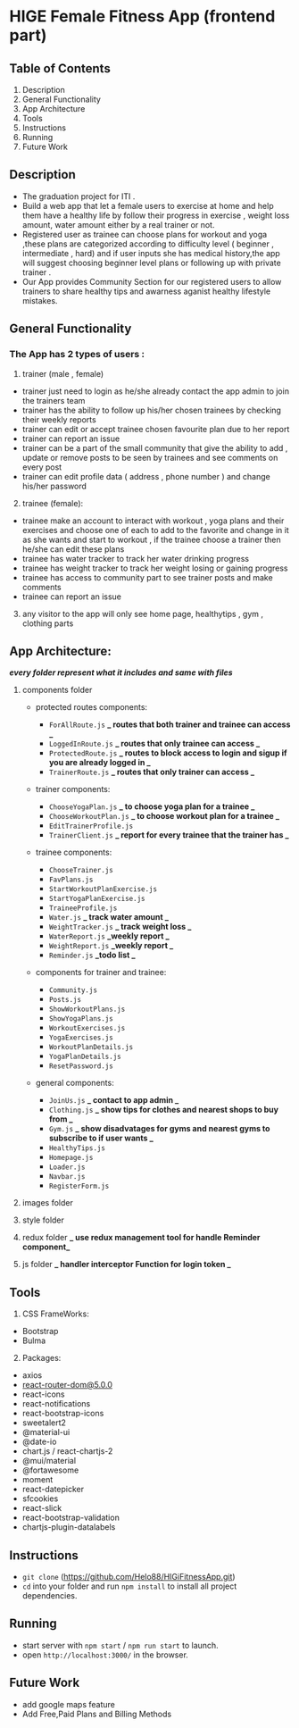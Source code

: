 # HIGE Female Fitness App (frontend part)

## Table of Contents

1. Description
2. General Functionality
3. App Architecture
4. Tools
5. Instructions
6. Running
7. Future Work

## Description

- The graduation project for ITI .
- Build a web app that let a female users to exercise at home and help them have a healthy life by follow their progress in exercise , weight loss amount, water amount either by a real trainer or not.
- Registered user as trainee can choose plans for workout and yoga ,these plans are categorized according to difficulty level ( beginner , intermediate , hard) and if user inputs she has medical history,the app will suggest choosing beginner level plans or following up with private trainer .
- Our App provides Community Section for our registered users to allow trainers to share healthy tips and awarness aganist healthy lifestyle mistakes.

## General Functionality

### The App has 2 types of users :

1.  trainer (male , female)

- trainer just need to login as he/she already contact the app admin to join the trainers team
- trainer has the ability to follow up his/her chosen trainees by checking their weekly reports
- trainer can edit or accept trainee chosen favourite plan due to her report
- trainer can report an issue
- trainer can be a part of the small community that give the ability to add , update or remove posts to be seen by trainees and see comments on every post
- trainer can edit profile data ( address , phone number ) and change his/her password

2.  trainee (female):

- trainee make an account to interact with workout , yoga plans and their exercises and choose one of each to add to the favorite and change in it as she wants and start to workout , if the trainee choose a trainer then he/she can edit these plans
- trainee has water tracker to track her water drinking progress
- trainee has weight tracker to track her weight losing or gaining progress
- trainee has access to community part to see trainer posts and make comments
- trainee can report an issue

3. any visitor to the app will only see home page, healthytips , gym , clothing parts

## App Architecture:

**_every folder represent what it includes and same with files_**

1. components folder

   - protected routes components:

     - `ForAllRoute.js` **_ routes that both trainer and trainee can access _**
     - `LoggedInRoute.js` **_ routes that only trainee can access _**
     - `ProtectedRoute.js` **_ routes to block access to login and sigup if you are already logged in _**
     - `TrainerRoute.js` **_ routes that only trainer can access _**

   - trainer components:

     - `ChooseYogaPlan.js` **_ to choose yoga plan for a trainee _**
     - `ChooseWorkoutPlan.js` **_ to choose workout plan for a trainee _**
     - `EditTrainerProfile.js`
     - `TrainerClient.js` **_ report for every trainee that the trainer has _**

   - trainee components:

     - `ChooseTrainer.js`
     - `FavPlans.js`
     - `StartWorkoutPlanExercise.js`
     - `StartYogaPlanExercise.js`
     - `TraineeProfile.js`
     - `Water.js` **_ track water amount _**
     - `WeightTracker.js` **_ track weight loss _**
     - `WaterReport.js` **_weekly report _**
     - `WeightReport.js` **_weekly report _**
     - `Reminder.js` **_todo list _**

   - components for trainer and trainee:

     - `Community.js`
     - `Posts.js`
     - `ShowWorkoutPlans.js`
     - `ShowYogaPlans.js`
     - `WorkoutExercises.js`
     - `YogaExercises.js`
     - `WorkoutPlanDetails.js`
     - `YogaPlanDetails.js`
     - `ResetPassword.js`

   - general components:
     - `JoinUs.js` **_ contact to app admin _**
     - `Clothing.js` **_ show tips for clothes and nearest shops to buy from _**
     - `Gym.js` **_ show disadvatages for gyms and nearest gyms to subscribe to if user wants _**
     - `HealthyTips.js `
     - `Homepage.js`
     - `Loader.js`
     - `Navbar.js`
     - `RegisterForm.js`

2. images folder
3. style folder
4. redux folder **_ use redux management tool for handle Reminder component_**
5. js folder **_ handler interceptor Function for login token _**

## Tools

1. CSS FrameWorks:

- Bootstrap
- Bulma

2. Packages:

- axios
- react-router-dom@5.0.0
- react-icons
- react-notifications
- react-bootstrap-icons
- sweetalert2
- @material-ui
- @date-io
- chart.js / react-chartjs-2
- @mui/material
- @fortawesome
- moment
- react-datepicker
- sfcookies
- react-slick
- react-bootstrap-validation
- chartjs-plugin-datalabels

## Instructions

- `git clone` (https://github.com/Helo88/HIGiFitnessApp.git)
- `cd` into your folder and run `npm install` to install all project dependencies.

## Running

- start server with `npm start` / `npm run start` to launch.
- open `http://localhost:3000/` in the browser.

## Future Work

- add google maps feature
- Add Free,Paid Plans and Billing Methods
